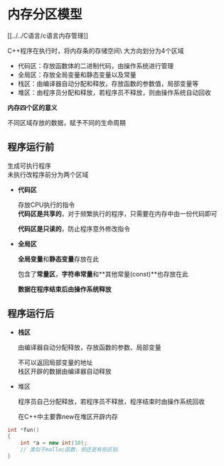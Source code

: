 # 内存分区模型

[[../../C语言/c语言内存管理]]

C++程序在执行时，将内存条的存储空间\\
大方向划分为4个区域

- 代码区：存放函数体的二进制代码，由操作系统进行管理
- 全局区：存放全局变量和静态变量以及常量
- 栈区：由编译器自动分配和释放，存放函数的参数值，局部变量等
- 堆区：由程序员分配和释放，若程序员不释放，则由操作系统自动回收

**内存四个区的意义**

不同区域存放的数据，赋予不同的生命周期

## 程序运行前

生成可执行程序\
未执行改程序前分为两个区域

- **代码区**

  存放CPU执行的指令\
  **代码区是共享的**，对于频繁执行的程序，只需要在内存中由一份代码即可

  **代码区是只读的**，防止程序意外修改指令

- **全局区**

  **全局变量**和**静态变量**存放在此

  包含了**常量区**，**字符串常量**和**其他常量(const)**也存放在此

  **数据在程序结束后由操作系统释放**

## 程序运行后

- **栈区**

  由编译器自动分配释放，存放函数的参数、局部变量

  不可以返回局部变量的地址\
  栈区开辟的数据由编译器自动释放

- 堆区

  程序员自己分配释放，若程序员不释放，程序结束时由操作系统回收

  在C++中主要靠new在堆区开辟内存

```c++
int *fun()
{
	int *a = new int(10);   
    // 类似于malloc函数，但还是有些区别
}
```
